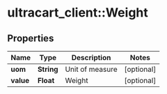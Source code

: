 # ultracart_client::Weight

## Properties
Name | Type | Description | Notes
------------ | ------------- | ------------- | -------------
**uom** | **String** | Unit of measure | [optional] 
**value** | **Float** | Weight | [optional] 


